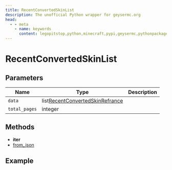 ```yaml
---
title: RecentConvertedSkinList
description: The unofficial Python wrapper for geysermc.org
head:
  - - meta
    - name: keywords
      content: legopitstop,python,minecraft,pypi,geysermc,pythonpackage
---
```


# RecentConvertedSkinList

## Parameters

| Name          | Type                                | Description |
| ------------- | ----------------------------------- | ----------- |
| `data`        | list[RecentConvertedSkinRefrance]() |             |
| `total_pages` | integer                             |             |

## Methods

- **iter**
- [from_json](#from-json)

## Example

```py

```
